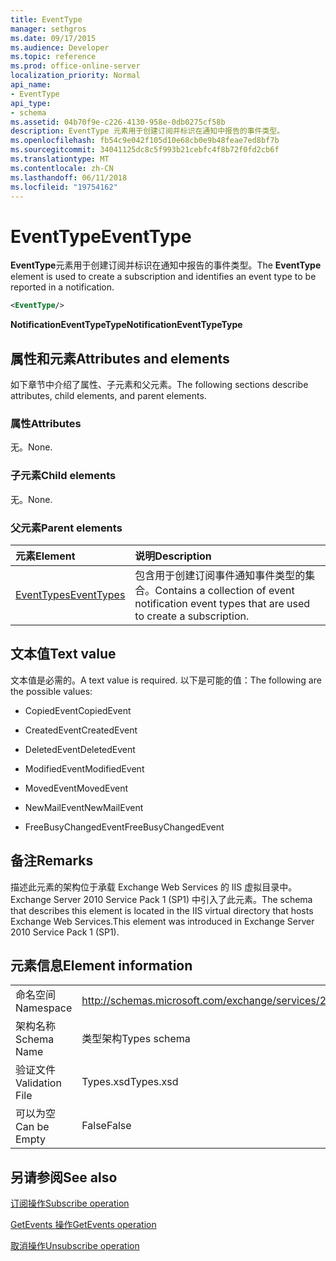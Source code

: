 ```yaml
---
title: EventType
manager: sethgros
ms.date: 09/17/2015
ms.audience: Developer
ms.topic: reference
ms.prod: office-online-server
localization_priority: Normal
api_name:
- EventType
api_type:
- schema
ms.assetid: 04b70f9e-c226-4130-958e-0db0275cf58b
description: EventType 元素用于创建订阅并标识在通知中报告的事件类型。
ms.openlocfilehash: fb54c9e042f105d10e68cb0e9b48feae7ed8bf7b
ms.sourcegitcommit: 34041125dc8c5f993b21cebfc4f8b72f0fd2cb6f
ms.translationtype: MT
ms.contentlocale: zh-CN
ms.lasthandoff: 06/11/2018
ms.locfileid: "19754162"
---
```

# <a name="eventtype"></a><span data-ttu-id="e075c-103">EventType</span><span class="sxs-lookup"><span data-stu-id="e075c-103">EventType</span></span>

<span data-ttu-id="e075c-104">**EventType**元素用于创建订阅并标识在通知中报告的事件类型。</span><span class="sxs-lookup"><span data-stu-id="e075c-104">The **EventType** element is used to create a subscription and identifies an event type to be reported in a notification.</span></span> 
  
```xml
<EventType/>
```

 <span data-ttu-id="e075c-105">**NotificationEventTypeType**</span><span class="sxs-lookup"><span data-stu-id="e075c-105">**NotificationEventTypeType**</span></span>
## <a name="attributes-and-elements"></a><span data-ttu-id="e075c-106">属性和元素</span><span class="sxs-lookup"><span data-stu-id="e075c-106">Attributes and elements</span></span>

<span data-ttu-id="e075c-107">如下章节中介绍了属性、子元素和父元素。</span><span class="sxs-lookup"><span data-stu-id="e075c-107">The following sections describe attributes, child elements, and parent elements.</span></span>
  
### <a name="attributes"></a><span data-ttu-id="e075c-108">属性</span><span class="sxs-lookup"><span data-stu-id="e075c-108">Attributes</span></span>

<span data-ttu-id="e075c-109">无。</span><span class="sxs-lookup"><span data-stu-id="e075c-109">None.</span></span>
  
### <a name="child-elements"></a><span data-ttu-id="e075c-110">子元素</span><span class="sxs-lookup"><span data-stu-id="e075c-110">Child elements</span></span>

<span data-ttu-id="e075c-111">无。</span><span class="sxs-lookup"><span data-stu-id="e075c-111">None.</span></span>
  
### <a name="parent-elements"></a><span data-ttu-id="e075c-112">父元素</span><span class="sxs-lookup"><span data-stu-id="e075c-112">Parent elements</span></span>

|<span data-ttu-id="e075c-113">**元素**</span><span class="sxs-lookup"><span data-stu-id="e075c-113">**Element**</span></span>|<span data-ttu-id="e075c-114">**说明**</span><span class="sxs-lookup"><span data-stu-id="e075c-114">**Description**</span></span>|
|:-----|:-----|
|[<span data-ttu-id="e075c-115">EventTypes</span><span class="sxs-lookup"><span data-stu-id="e075c-115">EventTypes</span></span>](eventtypes.md) <br/> |<span data-ttu-id="e075c-116">包含用于创建订阅事件通知事件类型的集合。</span><span class="sxs-lookup"><span data-stu-id="e075c-116">Contains a collection of event notification event types that are used to create a subscription.</span></span>  <br/> |
   
## <a name="text-value"></a><span data-ttu-id="e075c-117">文本值</span><span class="sxs-lookup"><span data-stu-id="e075c-117">Text value</span></span>

<span data-ttu-id="e075c-118">文本值是必需的。</span><span class="sxs-lookup"><span data-stu-id="e075c-118">A text value is required.</span></span> <span data-ttu-id="e075c-119">以下是可能的值：</span><span class="sxs-lookup"><span data-stu-id="e075c-119">The following are the possible values:</span></span>
  
- <span data-ttu-id="e075c-120">CopiedEvent</span><span class="sxs-lookup"><span data-stu-id="e075c-120">CopiedEvent</span></span>
    
- <span data-ttu-id="e075c-121">CreatedEvent</span><span class="sxs-lookup"><span data-stu-id="e075c-121">CreatedEvent</span></span>
    
- <span data-ttu-id="e075c-122">DeletedEvent</span><span class="sxs-lookup"><span data-stu-id="e075c-122">DeletedEvent</span></span>
    
- <span data-ttu-id="e075c-123">ModifiedEvent</span><span class="sxs-lookup"><span data-stu-id="e075c-123">ModifiedEvent</span></span>
    
- <span data-ttu-id="e075c-124">MovedEvent</span><span class="sxs-lookup"><span data-stu-id="e075c-124">MovedEvent</span></span>
    
- <span data-ttu-id="e075c-125">NewMailEvent</span><span class="sxs-lookup"><span data-stu-id="e075c-125">NewMailEvent</span></span>
    
- <span data-ttu-id="e075c-126">FreeBusyChangedEvent</span><span class="sxs-lookup"><span data-stu-id="e075c-126">FreeBusyChangedEvent</span></span>
    
## <a name="remarks"></a><span data-ttu-id="e075c-127">备注</span><span class="sxs-lookup"><span data-stu-id="e075c-127">Remarks</span></span>

<span data-ttu-id="e075c-128">描述此元素的架构位于承载 Exchange Web Services 的 IIS 虚拟目录中。Exchange Server 2010 Service Pack 1 (SP1) 中引入了此元素。</span><span class="sxs-lookup"><span data-stu-id="e075c-128">The schema that describes this element is located in the IIS virtual directory that hosts Exchange Web Services.This element was introduced in Exchange Server 2010 Service Pack 1 (SP1).</span></span>
  
## <a name="element-information"></a><span data-ttu-id="e075c-129">元素信息</span><span class="sxs-lookup"><span data-stu-id="e075c-129">Element information</span></span>

|||
|:-----|:-----|
|<span data-ttu-id="e075c-130">命名空间</span><span class="sxs-lookup"><span data-stu-id="e075c-130">Namespace</span></span>  <br/> |http://schemas.microsoft.com/exchange/services/2006/types  <br/> |
|<span data-ttu-id="e075c-131">架构名称</span><span class="sxs-lookup"><span data-stu-id="e075c-131">Schema Name</span></span>  <br/> |<span data-ttu-id="e075c-132">类型架构</span><span class="sxs-lookup"><span data-stu-id="e075c-132">Types schema</span></span>  <br/> |
|<span data-ttu-id="e075c-133">验证文件</span><span class="sxs-lookup"><span data-stu-id="e075c-133">Validation File</span></span>  <br/> |<span data-ttu-id="e075c-134">Types.xsd</span><span class="sxs-lookup"><span data-stu-id="e075c-134">Types.xsd</span></span>  <br/> |
|<span data-ttu-id="e075c-135">可以为空</span><span class="sxs-lookup"><span data-stu-id="e075c-135">Can be Empty</span></span>  <br/> |<span data-ttu-id="e075c-136">False</span><span class="sxs-lookup"><span data-stu-id="e075c-136">False</span></span>  <br/> |
   
## <a name="see-also"></a><span data-ttu-id="e075c-137">另请参阅</span><span class="sxs-lookup"><span data-stu-id="e075c-137">See also</span></span>



[<span data-ttu-id="e075c-138">订阅操作</span><span class="sxs-lookup"><span data-stu-id="e075c-138">Subscribe operation</span></span>](subscribe-operation.md)
  
[<span data-ttu-id="e075c-139">GetEvents 操作</span><span class="sxs-lookup"><span data-stu-id="e075c-139">GetEvents operation</span></span>](getevents-operation.md)
  
[<span data-ttu-id="e075c-140">取消操作</span><span class="sxs-lookup"><span data-stu-id="e075c-140">Unsubscribe operation</span></span>](unsubscribe-operation.md)

